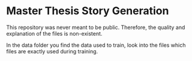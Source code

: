 # Master Thesis Story Generation

This repository was never meant to be public. Therefore, the quality and explanation of the files is non-existent.

In the data folder you find the data used to train, look into the files which files are exactly used during training.